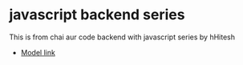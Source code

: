 # javascript backend series 

This is from chai aur code backend with javascript series by hHitesh

- [Model link](https://app.eraser.io/workspace/YtPqZ1VogxGy1jzIDkzj)